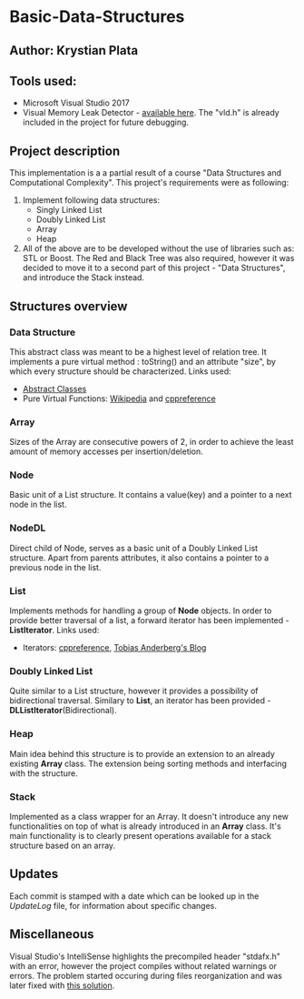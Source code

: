 
# Basic-Data-Structures
## Author: Krystian Plata

## Tools used:
* Microsoft Visual Studio 2017
* Visual Memory Leak Detector - [available here](https://archive.codeplex.com/?p=vld).
The "vld.h" is already included in the project for future debugging.

## Project description
This implementation is a a partial result of a course "Data Structures and Computational Complexity".
This project's requirements were as following:
1. Implement following data structures:
	* Singly Linked List
	* Doubly Linked List
	* Array
	* Heap 
2. All of the above are to be developed without the use of libraries such as: STL or Boost.
The Red and Black Tree was also required, however it was decided to move it to a second part
of this project - "Data Structures", and introduce the Stack instead.

## Structures overview

### Data Structure
This abstract class was meant to be a highest level of relation tree.
It implements a pure virtual method : toString() and an attribute "size", 
by which every structure should be characterized.
Links used:
* [Abstract Classes](https://www.ibm.com/support/knowledgecenter/en/SSLTBW_2.3.0/com.ibm.zos.v2r3.cbclx01/cplr142.htm)
*  Pure Virtual Functions: [Wikipedia](https://en.wikipedia.org/wiki/Virtual_function) and [cppreference](https://en.cppreference.com/w/cpp/language/abstract_class)

### Array
Sizes of the Array are consecutive powers of 2,
in order to achieve the least amount of memory accesses per insertion/deletion.

### Node
Basic unit of a List structure.
It contains a value(key) and a pointer to a next node in the list.

### NodeDL
Direct child of Node, serves as a basic unit of a Doubly Linked List structure.
Apart from parents attributes, it also contains a pointer to a previous node in the list.

### List
Implements methods for handling a group of **Node** objects.
In order to provide better traversal of a list, a forward iterator has been implemented - **ListIterator**.
Links used:
* Iterators: [cppreference](https://en.cppreference.com/w/cpp/iterator), [Tobias Anderberg's Blog](http://anderberg.me/2016/07/04/c-custom-iterators/)

### Doubly Linked List
Quite similar to a List structure, however it provides a possibility of bidirectional traversal.
Similary to **List**, an iterator has been provided - **DLListIterator**(Bidirectional).

### Heap
Main idea behind this structure is to provide an extension to an already existing **Array** class.
The extension being sorting methods and interfacing with the structure.

### Stack
Implemented as a class wrapper for an Array. It doesn't introduce any new functionalities on top of what is already introduced in an **Array** class. It's main functionality is to clearly present operations available for a stack structure based on an array.

## Updates
Each commit is stamped with a date which can be looked up in the *UpdateLog* file,
for information about specific changes.

## Miscellaneous
Visual Studio's IntelliSense highlights the precompiled header "stdafx.h" with an error, however the project compiles without related warnings or errors. The problem started occuring during files reorganization and was later fixed with [this solution](https://stackoverflow.com/a/37709456).


